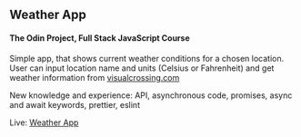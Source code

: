 ## Weather App

#### The Odin Project, Full Stack JavaScript Course

Simple app, that shows current weather conditions for a chosen location.
User can input location name and units (Celsius or Fahrenheit) and get weather information from [visualcrossing.com](https://www.visualcrossing.com/)

New knowledge and experience: API, asynchronous code, promises, async and await keywords, prettier, eslint

Live: [Weather App](../projects/weatherapp_live/template.html)
